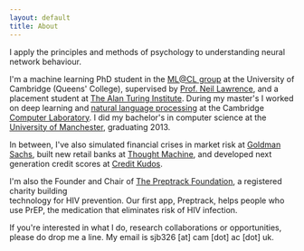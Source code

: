 ```yaml
---
layout: default
title: About
---
```


I apply the principles and methods of psychology to understanding neural network behaviour.

I'm a machine learning PhD student in the [ML@CL group](https://mlatcl.github.io/) at the University of Cambridge (Queens' College), supervised by [Prof. Neil Lawrence](https://inverseprobability.com/), and a placement student at [The Alan Turing Institute](https://www.turing.ac.uk). During my master's I worked on deep learning and [natural language processing](https://www.cl.cam.ac.uk/research/nl/) at the Cambridge [Computer
Laboratory](https://www.cl.cam.ac.uk/). I did my bachelor's in computer science at the [University of
Manchester](https://www.cs.manchester.ac.uk/), graduating 2013.

In between, I've also simulated financial crises in market risk at [Goldman
Sachs](https://www.goldmansachs.com), built new
retail banks at [Thought Machine](https://www.thoughtmachine.net/), and developed next generation credit
scores at [Credit Kudos](https://creditkudos.com/).

I'm also the Founder and Chair of [The Preptrack Foundation](https://preptrack.co.uk), a registered charity building  
technology for HIV prevention. Our first app, Preptrack, helps people who use
PrEP, the medication that eliminates risk of HIV infection.

If you're interested in what I do, research collaborations or 
opportunities, please do drop me a line. My email is sjb326 [at] cam
[dot] ac [dot] uk.
